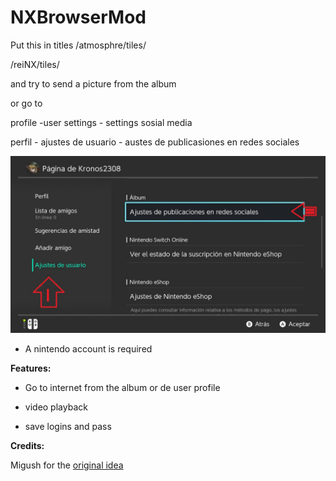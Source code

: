 # NXBrowserMod

Put this in titles
/atmosphre/tiles/

/reiNX/tiles/

and try to send a picture from the album

or go to

profile -user settings - settings sosial media

perfil - ajustes de usuario - austes de publicasiones en redes sociales

![alt text](enter.jpg)

* A nintendo account is required

**Features:**

 * Go to internet from the album or de user profile

 * video playback
 
 * save logins and pass
 
**Credits:**

Migush for the [original idea](https://github.com/Migushthe2nd/eBrowserMod)
